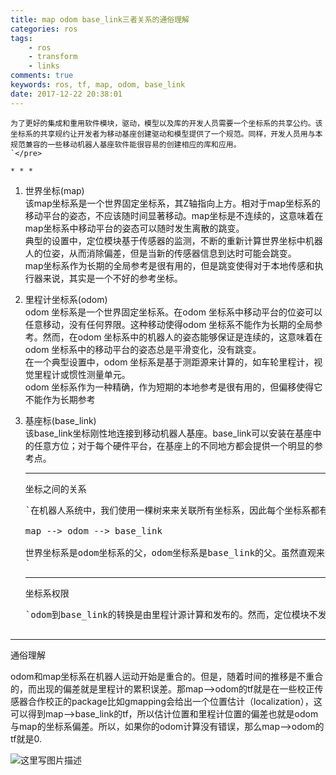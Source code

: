 ```yaml
---
title: map odom base_link三者关系的通俗理解
categories: ros
tags: 
    - ros
    - transform
    - links
comments: true
keywords: ros, tf, map, odom, base_link
date: 2017-12-22 20:38:01
---
```


    为了更好的集成和重用软件模块，驱动，模型以及库的开发人员需要一个坐标系的共享公约。该坐标系的共享规约让开发者为移动基座创建驱动和模型提供了一个规范。同样，开发人员用与本规范兼容的一些移动机器人基座软件能很容易的创建相应的库和应用。
    `</pre>

    * * *

1.  世界坐标(map)    
    该map坐标系是一个世界固定坐标系，其Z轴指向上方。相对于map坐标系的移动平台的姿态，不应该随时间显著移动。map坐标是不连续的，这意味着在map坐标系中移动平台的姿态可以随时发生离散的跳变。    
    典型的设置中，定位模块基于传感器的监测，不断的重新计算世界坐标中机器人的位姿，从而消除偏差，但是当新的传感器信息到达时可能会跳变。    
    map坐标系作为长期的全局参考是很有用的，但是跳变使得对于本地传感和执行器来说，其实是一个不好的参考坐标。
2.  里程计坐标系(odom)    
     odom 坐标系是一个世界固定坐标系。在odom 坐标系中移动平台的位姿可以任意移动，没有任何界限。这种移动使得odom 坐标系不能作为长期的全局参考。然而，在odom 坐标系中的机器人的姿态能够保证是连续的，这意味着在odom 坐标系中的移动平台的姿态总是平滑变化，没有跳变。    
    在一个典型设置中，odom 坐标系是基于测距源来计算的，如车轮里程计，视觉里程计或惯性测量单元。    
    odom 坐标系作为一种精确，作为短期的本地参考是很有用的，但偏移使得它不能作为长期参考
3.  基座标(base_link)    
    该base_link坐标刚性地连接到移动机器人基座。base_link可以安装在基座中的任意方位；对于每个硬件平台，在基座上的不同地方都会提供一个明显的参考点。

    * * *

    坐标之间的关系

    <pre>`在机器人系统中，我们使用一棵树来来关联所有坐标系，因此每个坐标系都有一个父坐标系和任意子坐标系，如下：

    map --&gt; odom --&gt; base_link

    世界坐标系是odom坐标系的父，odom坐标系是base_link的父。虽然直观来说，map和odom应连接到base_link，这是不允许的，因为每坐标系只能有一个父类。
    `</pre>

    * * *

    坐标系权限

    <pre>`odom到base_link的转换是由里程计源计算和发布的。然而，定位模块不发布map到base_link的转换(transform)。相反，定位模块先接收odom到base_link的 transform，并使用这个信息发布map到odom的transform。

* * *

通俗理解 

odom和map坐标系在机器人运动开始是重合的。但是，随着时间的推移是不重合的，而出现的偏差就是里程计的累积误差。那map–&gt;odom的tf就是在一些校正传感器合作校正的package比如gmapping会给出一个位置估计（localization），这可以得到map–&gt;base_link的tf，所以估计位置和里程计位置的偏差也就是odom与map的坐标系偏差。所以，如果你的odom计算没有错误，那么map–&gt;odom的tf就是0\. 

![这里写图片描述](http://img.blog.csdn.net/20171222203520897?watermark/2/text/aHR0cDovL2Jsb2cuY3Nkbi5uZXQveW5iMTk5MzA0Mjg=/font/5a6L5L2T/fontsize/400/fill/I0JBQkFCMA==/dissolve/70/gravity/NorthWest)
